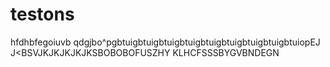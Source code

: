 # testons
hfdhbfegoiuvb
qdgjbo^pgbtuigbtuigbtuigbtuigbtuigbtuigbtuigbtuigbtuiopEJ
J<BSVJKJKJKJKJKSBOBOBOFUSZHY
KLHCFSSSBYGVBNDEGN
